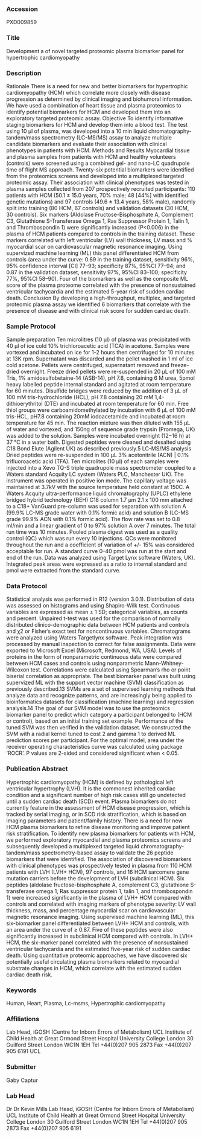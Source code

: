 ### Accession
PXD009859

### Title
Development a of novel targeted proteomic plasma biomarker panel for hypertrophic cardiomyopathy

### Description
Rationale There is a need for new and better biomarkers for hypertrophic cardiomyopathy (HCM) which correlate more closely with disease progression as determined by clinical imaging and biohumoral information.  We have used a combination of heart tissue and plasma proteomics to identify potential biomarkers for HCM and developed them into an exploratory targeted proteomic assay.   Objective To identify informative staging biomarkers for HCM and develop them into a blood test. The test using 10 µl of plasma, was developed into a 10 min liquid chromatography-tandem/mass spectrometry (LC-MS/MS) assay to analyze multiple candidate biomarkers and evaluate their association with clinical phenotypes in patients with HCM.  Methods and Results Myocardial tissue and plasma samples from patients with HCM and healthy volunteers (controls) were screened using a combined gel- and nano-LC quadrupole time of flight MS approach.  Twenty-six potential biomarkers were identified from the proteomics screens and developed into a multiplexed targeted proteomic assay. Their association with clinical phenotypes was tested in plasma samples collected from 207 prospectively recruited participants: 110 patients with HCM (50.1 ± 15.0 years, 70% male; 48 [44%] with identified genetic mutations) and 97 controls (49.6 ± 13.4 years, 58% male), randomly split into training (80 HCM, 67 controls) and validation datasets (30 HCM, 30 controls). Six markers (Aldolase Fructose-Bisphosphate A, Complement C3, Glutathione S-Transferase Omega 1, Ras Suppressor Protein 1, Talin 1, and Thrombospondin 1) were significantly increased (P<0.006) in the plasma of HCM patients compared to controls in the training dataset. These markers correlated with left ventricular (LV) wall thickness, LV mass and % myocardial scar on cardiovascular magnetic resonance imaging. Using supervized machine learning (ML) this panel differentiated HCM from controls (area under the curve: 0.89 in the training dataset, sensitivity 96%, 95% confidence interval [CI] 77–93; specificity 87%, 95%CI 77–94; and 0.87 in the validation dataset, sensitivity 97%, 95%CI 83–100; specificity 77%, 95%CI 58–90). Four of the biomarkers as well as the composite ML score of the plasma proteome correlated with the presence of nonsustained ventricular tachycardia and the estimated 5-year risk of sudden cardiac death.  Conclusion By developing a high-throughput, multiplex, and targeted proteomic plasma assay we identified 6 biomarkers that correlate with the presence of disease and with clinical risk score for sudden cardiac death.

### Sample Protocol
Sample preparation Ten microlitres (10 μl) of plasma was precipitated with 40 μl of ice cold 10% trichloroacetic acid (TCA) in acetone. Samples were vortexed and incubated on ice for 1-2 hours then centrifuged for 10 minutes at 13K rpm. Supernatant was discarded and the pellet washed in 1 ml of ice cold acetone. Pellets were centrifuged, supernatant removed and freeze-dried overnight. Freeze dried pellets were re-suspended in 20 μL of 100 mM Tris, 1% amidosulfobetaine-14 (ASB-14), pH 7.8, containing 6 M urea, 5pmol heavy labelled peptide internal standard and agitated at room temperature for 60 minutes.  Disulfide bridges were reduced by the addition of 3 μL of 100 mM tris-hydrochloride (HCL), pH 7.8 containing 20 mM 1,4-dithioerythritol (DTE) and incubated at room temperature for 60 min. Free thiol groups were carboamidomethylated by incubation with 6 μL of 100 mM tris-HCL, pH7.8 containing 20mM iodoacetamide and incubated at room temperature for 45 min. The reaction mixture was then diluted with 155 μL of water and vortexed, and 150ng of sequence grade trypsin (Promega, UK) was added to the solution. Samples were incubated overnight (12−16 h) at 37 °C in a water bath. Digested peptides were cleaned and desalted using C18 Bond Elute (Agilent UK) as described previously.5   LC-MS/MS analysis Dried peptides were re-suspended in 100 μL 3% acetonitrile (ACN) | 0.1% trifluoroacetic acid (TFA). Ten microlites (10 μl) of each samples were injected into a Xevo TQ-S triple quadrupole mass spectrometer coupled to a Waters standard Acquity LC system (Waters PLC, Manchester UK). The instrument was operated in positive ion mode. The capillary voltage was maintained at 3.7kV with the source temperature held constant at 150C. A Waters Acquity ultra-performance liquid chromatography (UPLC) ethylene bridged hybrid technology (BEH) C18 column 1.7 μm 2.1 x 100 mm attached to a C18+ VanGuard pre-column was used for separation with solution A (99.9% LC-MS grade water with 0.1% formic acid) and solution B (LC-MS grade 99.9% ACN with 0.1% formic acid). The flow rate was set to 0.8 ml/min and a linear gradient of 0 to 97% solution A over 7 minutes. The total run time was 10 minutes. Pooled plasma digest was used as a quality control (QC) which was run every 10 injections. QCs were monitored throughout the run and a coefficient of variation of +/- 15% was considered acceptable for run. A standard curve 0–40 pmol was run at the start and end of the run. Data was analyzed using Target Lynx software (Waters, UK). Integrated peak areas were expressed as a ratio to internal standard and pmol were extracted from the standard curve.

### Data Protocol
Statistical analysis was performed in R12 (version 3.0.1). Distribution of data was assessed on histograms and using Shapiro-Wilk test. Continuous variables are expressed as mean ± 1 SD; categorical variables, as counts and percent. Unpaired t-test was used for the comparison of normally distributed clinico-demographic data between HCM patients and controls and χ2 or Fisher’s exact test for noncontinuous variables. Chromatograms were analyzed using Waters Targetlynx software. Peak integration was processed by manual inspection to correct for false assignments. Data were exported to Microsoft Excel (Microsoft, Redmond, WA, USA). Levels of proteins in the form of nonparametric continuous data were compared between HCM cases and controls using nonparametric Mann-Whitney-Wilcoxon test. Correlations were calculated using Spearman’s rho or point biserial correlation as appropriate. The best biomarker panel was built using supervized ML with the support vector machine (SVM) classification as previously described.13 SVMs are a set of supervised learning methods that analyze data and recognize patterns, and are increasingly being applied to bioinformatics datasets for classification (machine learning) and regression analysis.14 The goal of our SVM model was to use the proteomics biomarker panel to predict which category a participant belonged to (HCM or control), based on an initial training set example. Performance of the tuned SVM was then verified in the validation dataset. We constructed the SVM with a radial kernel tuned to cost 2 and gamma 1 to derived ML prediction scores per participant. For the optimal model, area under the receiver operating characteristics curve was calculated using package ‘ROCR’. P values are 2-sided and considered significant when < 0.05.

### Publication Abstract
Hypertrophic cardiomyopathy (HCM) is defined by pathological left ventricular hypertrophy (LVH). It is the commonest inherited cardiac condition and a significant number of high risk cases still go undetected until a sudden cardiac death (SCD) event. Plasma biomarkers do not currently feature in the assessment of HCM disease progression, which is tracked by serial imaging, or in SCD risk stratification, which is based on imaging parameters and patient/family history. There is a need for new HCM plasma biomarkers to refine disease monitoring and improve patient risk stratification. To identify new plasma biomarkers for patients with HCM, we performed exploratory myocardial and plasma proteomics screens and subsequently developed a multiplexed targeted liquid chromatography-tandem/mass spectrometry-based assay to validate the 26 peptide biomarkers that were identified. The association of discovered biomarkers with clinical phenotypes was prospectively tested in plasma from 110 HCM patients with LVH (LVH+ HCM), 97 controls, and 16 HCM sarcomere gene mutation carriers before the development of LVH (subclinical HCM). Six peptides (aldolase fructose-bisphosphate A, complement C3, glutathione S-transferase omega 1, Ras suppressor protein 1, talin 1, and thrombospondin 1) were increased significantly in the plasma of LVH+ HCM compared with controls and correlated with imaging markers of phenotype severity: LV wall thickness, mass, and percentage myocardial scar on cardiovascular magnetic resonance imaging. Using supervised machine learning (ML), this six-biomarker panel differentiated between LVH+ HCM and controls, with an area under the curve of &#x2265; 0.87. Five of these peptides were also significantly increased in subclinical HCM compared with controls. In LVH+ HCM, the six-marker panel correlated with the presence of nonsustained ventricular tachycardia and the estimated five-year risk of sudden cardiac death. Using quantitative proteomic approaches, we have discovered six potentially useful circulating plasma biomarkers related to myocardial substrate changes in HCM, which correlate with the estimated sudden cardiac death risk.

### Keywords
Human, Heart, Plasma, Lc-msms, Hypertrophic cardiomyopathy

### Affiliations
Lab Head, iGOSH (Centre for Inborn Errors of Metabolism) UCL Institute of Child Health at Great Ormond Street Hospital University College London 30 Guilford Street London WC1N 1EH Tel +44(0)207 905 2873 Fax +44(0)207 905 6191
UCL

### Submitter
Gaby Captur

### Lab Head
Dr Dr Kevin Mills
Lab Head, iGOSH (Centre for Inborn Errors of Metabolism) UCL Institute of Child Health at Great Ormond Street Hospital University College London 30 Guilford Street London WC1N 1EH Tel +44(0)207 905 2873 Fax +44(0)207 905 6191


